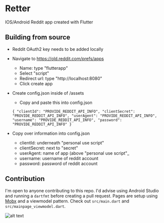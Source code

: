 # Retter

IOS/Android Reddit app created with Flutter

## Building from source

- Reddit OAuth2 key needs to be added locally
- Navigate to https://old.reddit.com/prefs/apps
    - Name: type "flutterapp"
    - Select "script"
    - Redirect url: type "http://localhost:8080"
    - Click create app
- Create config.json inside of /assets
    - Copy and paste this into config.json
    
    `{
         "clientId": "PROVIDE_REDDIT_API_INFO",
         "clientSecret": "PROVIDE_REDDIT_API_INFO",
         "userAgent": "PROVIDE_REDDIT_API_INFO",
         "username": "PROVIDE_REDDIT_API_INFO",
         "password": "PROVIDE_REDDIT_API_INFO"
     }`



- Copy over information into config.json
    - clientId: underneath "personal use script"
    - clientSecret: next to "secret"
    - userAgent: name of app (above "personal use script"_
    - username: username of reddit account
    - password: password of reddit account

## Contribution

I'm open to anyone contributing to this repo. I'd advise using Android Studio and running a `dartfmt` before creating a pull request.
Pages are setup using [Mobx](https://pub.dev/packages/mobx) and a viewmodel pattern. Check out `src/main.dart` and `src/mainpage_viewmodel.dart`.

![alt text](https://raw.githubusercontent.com/mzegar/Retter/master/screenshots/img1.jpg "img1")
